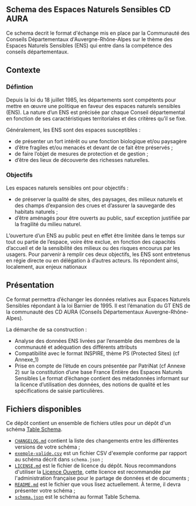 ## Schema des Espaces Naturels Sensibles CD AURA
Ce schema decrit le format d'échange mis en place par la Communauté des Conseils Départementaux d'Auvergne-Rhône-Alpes sur le thème des Espaces Naturels Sensibles (ENS) qui entre dans la compétence des  conseils départementaux.

## Contexte
### Défintion
Depuis la loi du 18 juillet 1985, les départements sont compétents pour mettre en œuvre une politique en faveur des espaces naturels sensibles (ENS). La nature d’un ENS est précisée par chaque Conseil départemental en fonction de ses caractéristiques territoriales et des critères qu’il se fixe.

Généralement, les ENS sont des espaces susceptibles :
- de présenter un fort intérêt ou une fonction biologique et/ou paysagère
- d’être fragiles et/ou menacés et devant de ce fait être préservés ;
- de faire l’objet de mesures de protection et de gestion ;
- d’être des lieux de découverte des richesses naturelles.

### Objectifs
Les espaces naturels sensibles ont pour objectifs :
- de préserver la qualité de sites, des paysages, des milieux naturels et des champs d’expansion des crues et d’assurer la sauvegarde des habitats naturels ;
- d’être aménagés pour être ouverts au public, sauf exception justifiée par la fragilité du milieu naturel.

L’ouverture d’un ENS au public peut en effet être limitée dans le temps sur tout ou partie de l’espace, voire être exclue, en fonction des capacités d’accueil et de la sensibilité des milieux
ou des risques encourus par les usagers. Pour parvenir à remplir ces deux objectifs, les ENS sont entretenus en régie directe ou en délégation à d’autres acteurs. Ils répondent ainsi, localement, aux enjeux nationaux



## Présentation

Ce format permettra d’échanger les données relatives aux Espaces Naturels Sensibles répondant à la loi Barnier de 1995. Il est l’émanation du GT ENS de la communauté des CD AURA (Conseils Départementaux Auvergne-Rhône-Alpes).

La démarche de sa construction :
-	Analyse des données ENS livrées par l’ensemble des membres de la communauté et adéquation des différents attributs
-	Compatibilité avec le format INSPIRE, thème PS (Protected Sites) (cf Annexe_1)
-	Prise en compte de l’étude en cours présentée par PatriNat (cf Annexe 2) sur la constitution d’une base France Entière des Espaces Naturels Sensibles
Le format d’échange contient des métadonnées informant sur la licence d’utilisation des données, des notions de qualité et les spécifications de saisie particulières.


## Fichiers disponibles

Ce dépôt contient un ensemble de fichiers utiles pour un dépôt d'un schéma [Table Schema](https://specs.frictionlessdata.io/table-schema/).

- [`CHANGELOG.md`](CHANGELOG.md) contient la liste des changements entre les différentes versions de votre schéma ;
- [`exemple-valide.csv`](exemple-valide.csv) est un fichier CSV d'exemple conforme par rapport au schéma décrit dans `schema.json`  ;
- [`LICENSE.md`](LICENSE.md) est le fichier de licence du dépôt. Nous recommandons d'utiliser la [Licence Ouverte](https://www.etalab.gouv.fr/licence-ouverte-open-licence), cette licence est recommandée par l'administration française pour le partage de données et de documents ;
- [`README.md`](README.md) est le fichier que vous lisez actuellement. À terme, il devra présenter votre schéma ;
- [`schema.json`](schema.json) est le schéma au format Table Schema.

